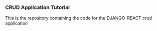 ### CRUD Application Tutorial

This is the repository containing the code for the DJANGO-REACT crud application